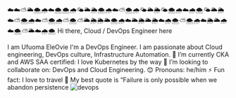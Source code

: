 ☁️☁️⛅🌥️🌨️🌧️☁️🌨️🌨️🌧️🌤️🌥️🌦️🌨️🌧️☁️⛅🌨️🌧️🌤️🌥️🌦️🌤️🌨️🌧️☁️🌧️🌨️🌤️🌥️🌦️☁️⛅🌨️🌧️☁️⛅🌨️🌧️⛅🌨️⛅🌥️🌦️🌦️🌥️🌨️🌧️☁️🌥️🌦️🌥️🌦️☁️🌧️🌨️⛅🌨️🌧️☁️🌦️🌥️🌧️☁️🌨️⛅🌥️☁️🌧️🌨️
Hi there, Cloud / DevOps Engineer here 

I am Ufuoma EleOvie 
I'm a DevOps Engineer. 
I am passionate about Cloud engineering, DevOps culture, Infrastructure Automation.
🌱 I’m currently CKA and AWS SAA certified: I love Kubernetes by the way
👯 I’m looking to collaborate on: DevOps and Cloud Engineering.
😊 Pronouns: he/him
⚡ Fun fact: I love to travel
📖 My best quote is “Failure is only possible when we abandon persistence
![devops](https://github.com/inventadenos/inventadenos/assets/110242994/36f914aa-c77f-405f-8513-dacee764c96d)


<!---
inventadenos/inventadenos is a ✨ special ✨ repository because its `README.md` (this file) appears on your GitHub profile.
You can click the Preview link to take a look at your changes.
--->
